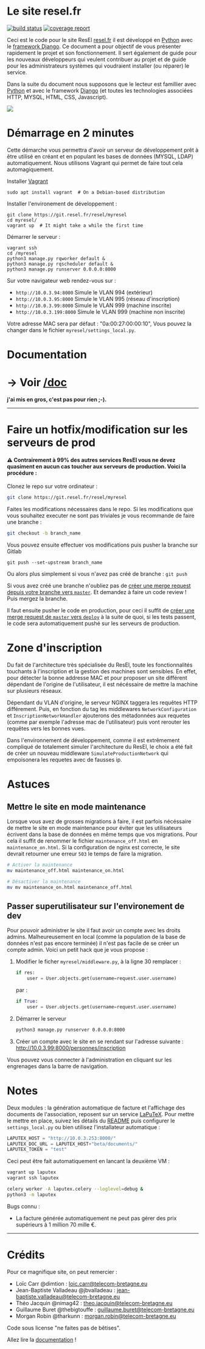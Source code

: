 Le site resel.fr
================

[![build status](https://git.resel.fr/resel/myresel/badges/master/build.svg)](https://git.resel.fr/resel/myresel/commits/master)
[![coverage report](https://git.resel.fr/resel/myresel/badges/master/coverage.svg)](https://git.resel.fr/resel/myresel/commits/master)


Ceci est le code pour le site ResEl [resel.fr](resel.fr) il est développé en
[Python](https://python.org) avec le [framework
Django](https://www.djangoproject.com/). Ce document a pour objectif de vous
présenter rapidement le projet et son fonctionnement. Il sert également de
guide pour les nouveaux développeurs qui veulent contribuer au projet et de
guide pour les administrateurs systèmes qui voudraient installer (ou réparer)
le service.

Dans la suite du document nous supposons que le lecteur est famillier avec
[Python](https://python.org) et avec le framework
[Django](https://www.djangoproject.com/) (et toutes les technologies associées
HTTP, MYSQL, HTML, CSS, Javascript).

![](.gitlab/screen1.png)

# Démarrage en 2 minutes
Cette démarche vous permettra d'avoir un serveur de développement prêt à être
utilisé en créant et en populant les bases de données (MYSQL, LDAP)
automatiquement. Nous utilisons Vagrant qui permet de faire tout cela
automagiquement.

Installer [Vagrant](https://www.vagrantup.com/)
```
sudo apt install vagrant  # On a Debian-based distribution
```

Installer l'environement de développement :
```
git clone https://git.resel.fr/resel/myresel
cd myresel/
vagrant up  # It might take a while the first time
```

Démarrer le serveur :
```
vagrant ssh
cd /myresel
python3 manage.py rqworker default &
python3 manage.py rqscheduler default &
python3 manage.py runserver 0.0.0.0:8000
```

Sur votre navigateur web rendez-vous sur :
 - `http://10.0.3.94:8000` Simule le VLAN 994 (extérieur)
 - `http://10.0.3.95:8000` Simule le VLAN 995 (réseau d'inscription)
 - `http://10.0.3.99:8000` Simule le VLAN 999 (machine inscrite)
 - `http://10.0.3.199:8000` Simule le VLAN 999 (machine non inscrite)

Votre adresse MAC sera par défaut : "0a:00:27:00:00:10", Vous pouvez la changer
dans le fichier `myresel/settings_local.py`.

# Documentation
# -> Voir [/doc](doc/README.md)

**j'ai mis en gros, c'est pas pour rien ;-).**

-------------------------------------------------------------------------------

# Faire un hotfix/modification sur les serveurs de prod

#### :warning: Contrairement à 99% des autres services ResEl vous ne devez quasiment en **aucun cas toucher aux serveurs de production**. Voici la procédure :
 
Clonez le repo sur votre ordinateur :
```bash
git clone https://git.resel.fr/resel/myresel
```

Faites les modifications nécessaires dans le repo. Si les modifications que
vous souhaitez executer ne sont pas triviales je vous recommande de faire une
branche :
```bash
git checkout -b branch_name
```

Vous pouvez ensuite effectuer vos modifications puis pusher la branche sur
Gitlab 
```
git push --set-upstream branch_name
```

Ou alors plus simplement si vous n'avez pas créé de branche : `git push`

Si vous avez créé une branche n'oubliez pas de [créer une merge request depuis
votre branche vers `master`](https://git.resel.fr/resel/myresel/merge_requests/new?merge_request%5Btarget_branch%5D=master).
Et demandez à faire un code review ! Puis mergez la branche.

Il faut ensuite pusher le code en production, pour ceci il suffit de [créer une
merge request de `master` vers `deploy`](https://git.resel.fr/resel/myresel/merge_requests/new?utf8=✓&merge_request[source_branch]=master&merge_request[target_branch]=deploy)
à la suite de quoi, si les tests passent, le code sera automatiquement pushé
sur les serveurs de production.


# Zone d'inscription

Du fait de l'architecture très spécialisée du ResEl, toute les fonctionnalités
touchants à l'inscription et la gestion des machines sont sensibles. En effet,
pour détecter la bonne addresse MAC et pour proposer un site différent
dépendant de l'origine de l'utilisateur, il est nécéssaire de mettre la machine
sur plusieurs réseaux.  

Dépendant du VLAN d'origine, le serveur NGINX taggera les requêtes HTTP
différement. Puis, en fonction du tag les middlewares `NetworkConfiguration` et
`InscriptionNetworkHandler` ajouterons des métadonnées aux requetes (comme par
exemple l'adresse mac de l'utilisateur) puis vont rerouter les requêtes vers
les bonnes vues.

Dans l'environnement de développement, comme il est extrêmement compliqué de
totalement simuler l'architecture du ResEl, le choix a été fait de créer un
nouveau middleware `SimulateProductionNetwork` qui empoisonera les requetes
avec de fausses ip.


# Astuces

## Mettre le site en mode maintenance

Lorsque vous avez de grosses migrations à faire, il est parfois nécéssaire de
mettre le site en mode maintenance pour éviter que les utilisateurs écrivent
dans la base de données en même temps que vos migrations. Pour cela il suffit
de renommer le fichier `maintenance_off.html` en `maintenance_on.html`. Si la
configuration de nginx est correcte, le site devrait retourner une erreur `503`
le temps de faire la migration. 

```bash
# Activer la maintenance
mv maintenance_off.html maintenance_on.html

# Désactiver la maintenance
mv mv maintenance_on.html maintenance_off.html
```


## Passer superutilisateur sur l'environement de dev

Pour pouvoir administrer le site il faut avoir un compte avec les droits
admins.  Malheureusement en local (comme la population de la base de données
n'est pas encore terminée) il n'est pas facile de se créer un compte admin.
Voici un petit hack que je vous propose :


1. Modifier le ficher `myresel/middleware.py`, à la ligne 30 remplacer :
    ```python
    if res:
        user = User.objects.get(username=request.user.username)
    ```
    
    par :
    ```python
    if True:
        user = User.objects.get(username=request.user.username)
    ```

2. Démarrer le serveur 
    ```bash
    python3 manage.py runserver 0.0.0.0:8000
    ```
2. Créer un compte avec le site en se rendant sur l'adresse suivante : 
   http://10.0.3.99:8000/personnes/inscription

Vous pouvez vous connecter à l'administration en cliquant sur les engrenages
dans la barre de navigation.

# Notes

Deux modules : la génération automatique de facture et l'affichage des
documents de l'association, reposent sur un service
[LaPuTeX](https://git.resel.fr/resel/laputex/).  Pour mettre le mettre en
place, suivez les détails du [README](https://git.resel.fr/resel/laputex/) puis
configurer le `settings_local.py` ou bien utilisez l'installateur automatique :

```python
LAPUTEX_HOST = "http://10.0.3.253:8000/"
LAPUTEX_DOC_URL = LAPUTEX_HOST+"beta/documents/"
LAPUTEX_TOKEN = "test"
```

Ceci peut être fait automatiquement en lancant la deuxième VM :
```bash
vagrant up laputex
vagrant ssh laputex

celery worker -A laputex.celery --loglevel=debug &
python3 -m laputex
```

Bugs connu : 
 * La facture générée automatiquement ne peut pas gérer des prix supérieurs à 1 million 70 mille €.
 
-----------------------

# Crédits
Pour ce magnifique site, on peut remercier : 
 - Loïc Carr @dimtion : loic.carr@telecom-bretagne.eu
 - Jean-Baptiste Valladeau @jbvalladeau : jean-baptiste.valladeau@telecom-bretagne.eu
 - Théo Jacquin @nimag42 : theo.jacquin@telecom-bretagne.eu
 - Guillaume Buret @thebigtouffe : guillaume.buret@telecom-bretagne.eu
 - Morgan Robin @tharkunn : morgan.robin@telecom-bretagne.eu

Code sous license "ne faites pas de bêtises".

Allez lire la [documentation](doc/README.md) !

